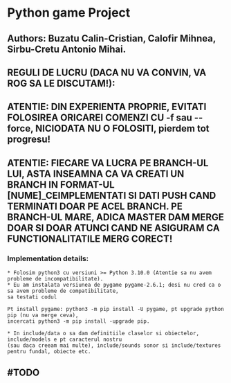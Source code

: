 # Python game Project
## Authors: Buzatu Calin-Cristian, Calofir Mihnea, Sirbu-Cretu Antonio Mihai.

## REGULI DE LUCRU (DACA NU VA CONVIN, VA ROG SA LE DISCUTAM!):
## ATENTIE: DIN EXPERIENTA PROPRIE, EVITATI FOLOSIREA ORICAREI COMENZI CU -f sau --force, NICIODATA NU O FOLOSITI, pierdem tot progresu!
## ATENTIE: FIECARE VA LUCRA PE BRANCH-UL LUI, ASTA INSEAMNA CA VA CREATI UN BRANCH IN FORMAT-UL [NUME]_CEIMPLEMENTATI SI DATI PUSH CAND TERMINATI DOAR PE ACEL BRANCH. PE BRANCH-UL MARE, ADICA MASTER DAM MERGE DOAR SI DOAR ATUNCI CAND NE ASIGURAM CA FUNCTIONALITATILE MERG CORECT!

### Implementation details:
    * Folosim python3 cu versiuni >= Python 3.10.0 (Atentie sa nu avem probleme de incompatibilitate).
    * Eu am instalata versiunea de pygame pygame-2.6.1; desi nu cred ca o sa avem probleme de compatibilitate,
    sa testati codul
    
    Pt install pygame: python3 -m pip install -U pygame, pt upgrade python pip (nu va merge ceva),
    incercati python3 -m pip install -upgrade pip.

    * In include/data o sa dam definitiile claselor si obiectelor, include/models e pt caracterul nostru
    (sau daca creeam mai multe), include/sounds sonor si include/textures pentru fundal, obiecte etc.


## #TODO